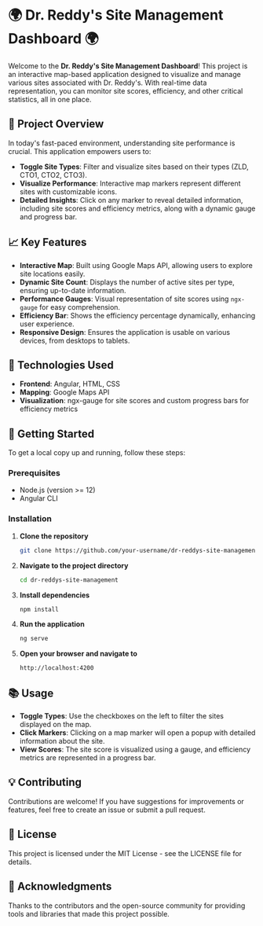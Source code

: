 # 🌍 **Dr. Reddy's Site Management Dashboard** 🌍

Welcome to the **Dr. Reddy's Site Management Dashboard**! This project is an interactive map-based application designed to visualize and manage various sites associated with Dr. Reddy's. With real-time data representation, you can monitor site scores, efficiency, and other critical statistics, all in one place.

## 🎯 **Project Overview**

In today's fast-paced environment, understanding site performance is crucial. This application empowers users to:
- **Toggle Site Types**: Filter and visualize sites based on their types (ZLD, CTO1, CTO2, CTO3).
- **Visualize Performance**: Interactive map markers represent different sites with customizable icons.
- **Detailed Insights**: Click on any marker to reveal detailed information, including site scores and efficiency metrics, along with a dynamic gauge and progress bar.

## 📈 **Key Features**

- **Interactive Map**: Built using Google Maps API, allowing users to explore site locations easily.
- **Dynamic Site Count**: Displays the number of active sites per type, ensuring up-to-date information.
- **Performance Gauges**: Visual representation of site scores using `ngx-gauge` for easy comprehension.
- **Efficiency Bar**: Shows the efficiency percentage dynamically, enhancing user experience.
- **Responsive Design**: Ensures the application is usable on various devices, from desktops to tablets.

## 🔧 **Technologies Used**

- **Frontend**: Angular, HTML, CSS
- **Mapping**: Google Maps API
- **Visualization**: ngx-gauge for site scores and custom progress bars for efficiency metrics

## 🚀 **Getting Started**

To get a local copy up and running, follow these steps:

### Prerequisites
- Node.js (version >= 12)
- Angular CLI

### Installation
1. **Clone the repository**
   ```bash
   git clone https://github.com/your-username/dr-reddys-site-management.git
   ```
2. **Navigate to the project directory**
   ```bash
   cd dr-reddys-site-management
   ```
3. **Install dependencies**
   ```bash
   npm install
   ```
4. **Run the application**
   ```bash
   ng serve
   ```
5. **Open your browser and navigate to**
   ```
   http://localhost:4200
   ```

## 📚 **Usage**

- **Toggle Types**: Use the checkboxes on the left to filter the sites displayed on the map.
- **Click Markers**: Clicking on a map marker will open a popup with detailed information about the site.
- **View Scores**: The site score is visualized using a gauge, and efficiency metrics are represented in a progress bar.

## 💡 **Contributing**

Contributions are welcome! If you have suggestions for improvements or features, feel free to create an issue or submit a pull request.

## 📄 **License**

This project is licensed under the MIT License - see the LICENSE file for details.

## 🌟 **Acknowledgments**

Thanks to the contributors and the open-source community for providing tools and libraries that made this project possible.

